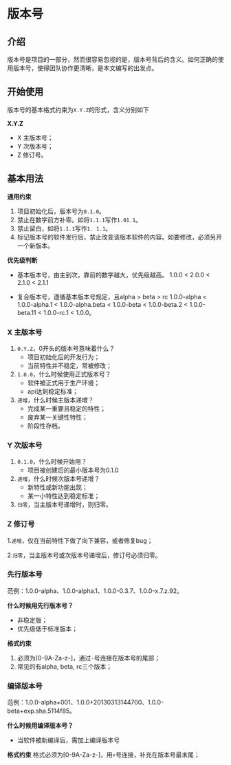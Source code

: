 # 版本号

## 介绍

版本号是项目的一部分，然而很容易忽视的是，版本号背后的含义。如何正确的使用版本号，使得团队协作更清晰，是本文编写的出发点。

## 开始使用

版本号的基本格式约束为`X.Y.Z`的形式，含义分别如下

**X.Y.Z**
- X 主版本号；
- Y 次版本号；
- Z 修订号。

## 基本用法

**通用约束**

1. 项目初始化后，版本号为`0.1.0`。
2. 禁止在数字前方补零。如将`1.1.1`写作`1.01.1`。
3. 禁止留白，如将`1.1.1`写作`1. 1.1`。
4. 标记版本号的软件发行后，禁止改变该版本软件的内容。如要修改，必须另开一个新版本。

**优先级判断**
- 基本版本号，由主到次，靠前的数字越大，优先级越高。
1.0.0 < 2.0.0 < 2.1.0 < 2.1.1

- 复合版本号，遵循基本版本号规定，且alpha > beta > rc
1.0.0-alpha < 1.0.0-alpha.1 < 1.0.0-alpha.beta < 1.0.0-beta < 1.0.0-beta.2 < 1.0.0-beta.11 < 1.0.0-rc.1 < 1.0.0。


### X 主版本号


1. `0.Y.Z`，0开头的版本号意味着什么？
   - 项目初始化后的开发行为；
   - 当前特性并不稳定，常被修改；
2. `1.0.0`，什么时候使用正式版本号？
   - 软件被正式用于生产环境；
   - api达到稳定标准；
3. `递增`，什么时候主版本递增？
   - 完成某一重要且稳定的特性；
   - 废弃某一关键性特性；
   - 阶段性存档。


### Y 次版本号

1. `0.1.0`，什么时候开始用？
   - 项目被创建后的最小版本号为0.1.0
2. `递增`，什么时候次版本号递增？
   - 新特性或新功能出现；
   - 某一小特性达到稳定标准；
3. `归零`，当主版本号递增时，则归零。

### Z 修订号

1.`递增`，仅在当前特性下做了向下兼容，或者修复bug；
  
2.`归零`，当主版本号或次版本号递增后，修订号必须归零。

### 先行版本号

范例：1.0.0-alpha、1.0.0-alpha.1、1.0.0-0.3.7、1.0.0-x.7.z.92。

**什么时候用先行版本号？**

- 非稳定版；
- 优先级低于标准版本； 

**格式约束**
1. 必须为[0-9A-Za-z-]，通过`-`号连接在版本号的尾部；
2. 常见的有alpha, beta, rc三个版本；

### 编译版本号

范例：1.0.0-alpha+001、1.0.0+20130313144700、1.0.0-beta+exp.sha.5114f85。

**什么时候用编译版本号？**
- 当软件被新编译后，需加上编译版本号

**格式约束**
格式必须为[0-9A-Za-z-]，用`+`号连接，补充在版本号最末尾；
